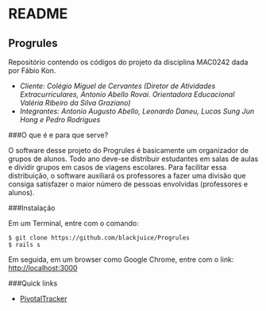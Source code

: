 # README

Progrules
---------

Repositório contendo os códigos do projeto da disciplina MAC0242 dada por Fábio Kon.

* *Cliente: Colégio Miguel de Cervantes (Diretor de Atividades Extracurriculares, Antonio Abello Rovai. Orientadora Educacional Valéria Ribeiro da Silva Graziano)*
* *Integrantes: Antonio Augusto Abello, Leonardo Daneu, Lucas Sung Jun Hong e Pedro Rodrigues*

###O que é e para que serve?

O software desse projeto do Progrules é basicamente um organizador de grupos de alunos. Todo ano deve-se distribuir estudantes em salas de aulas e dividir grupos em casos de viagens escolares. Para facilitar essa distribuição, o software auxiliará os professores a fazer uma divisão que consiga satisfazer o maior número de pessoas envolvidas (professores e alunos).


###Instalação

Em um Terminal, entre com o comando:

    $ git clone https://github.com/blackjuice/Progrules
    $ rails s

Em seguida, em um browser como Google Chrome, entre com o link: [http://localhost:3000](http://localhost:3000)

###Quick links
* [PivotalTracker](https://www.pivotaltracker.com/n/projects/1423058)
